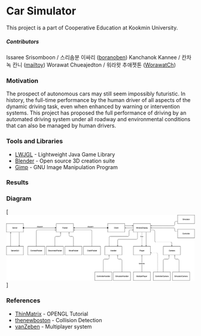 # Car Simulator
This project is a part of Cooperative Education at Kookmin University.

##### Contributors
Issaree Srisomboon / 스리솜분 이싸리 ([boranoben](https://github.com/boranorben))
Kanchanok Kannee / 칸차녹 칸니 ([mailtoy](https://github.com/mailtoy))
Worawat Chueajedton / 워라왓 추애젯톤 ([WorawatCh](https://github.com/WorawatCh))

### Motivation

The prospect of autonomous cars may still seem impossibly futuristic. In history, the full-time performance by the human driver of all aspects of the dynamic driving task, even when enhanced by warning or intervention systems. This project has proposed the full performance of driving by an automated driving system under all roadway and environmental conditions that can also be managed by human drivers.

### Tools and Libraries
* [LWJGL](https://www.lwjgl.org/) - Lightweight Java Game Library
* [Blender](https://www.blender.org/) - Open source 3D creation suite
* [Gimp](https://www.gimp.org/) - GNU Image Manipulation Program 

### Results

### Diagram
[![diagram](https://github.com/mailtoy/car-simulator-game/blob/master/res/diagram.png)]

### References
* [ThinMatrix](https://www.youtube.com/watch?v=VS8wlS9hF8E) - OPENGL Tutorial
* [thenewboston](https://www.youtube.com/watch?v=6cw4jFSmZdk) - Collision Detection
* [vanZeben](https://www.youtube.com/watch?v=l1p21JWa_8s&t=2s) - Multiplayer system
